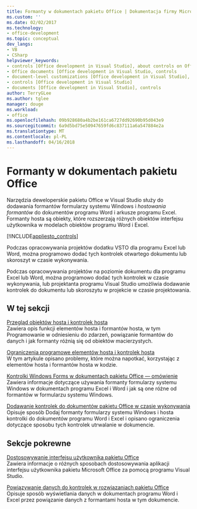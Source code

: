 ```yaml
---
title: Formanty w dokumentach pakietu Office | Dokumentacja firmy Microsoft
ms.custom: ''
ms.date: 02/02/2017
ms.technology:
- office-development
ms.topic: conceptual
dev_langs:
- VB
- CSharp
helpviewer_keywords:
- controls [Office development in Visual Studio], about controls on Office documents
- Office documents [Office development in Visual Studio, controls
- document-level customizations [Office development in Visual Studio], controls
- controls [Office development in Visual Studio]
- documents [Office development in Visual Studio], controls
author: TerryGLee
ms.author: tglee
manager: douge
ms.workload:
- office
ms.openlocfilehash: 09b928680a4b2be161ca6727dd92690b95d043e9
ms.sourcegitcommit: 6a9d5bd75e50947659fd6c837111a6a547884e2a
ms.translationtype: MT
ms.contentlocale: pl-PL
ms.lasthandoff: 04/16/2018
---
```

# <a name="controls-on-office-documents"></a>Formanty w dokumentach pakietu Office
  Narzędzia deweloperskie pakietu Office w Visual Studio służy do dodawania formantów formularzy systemu Windows i *hostowania formantów* do dokumentów programu Word i arkusze programu Excel. Formanty hosta są obiekty, które rozszerzają różnych obiektów interfejsu użytkownika w modelach obiektów programu Word i Excel.  
  
 [!INCLUDE[appliesto_controls](../vsto/includes/appliesto-controls-md.md)]  
  
 Podczas opracowywania projektów dodatku VSTO dla programu Excel lub Word, można programowo dodać tych kontrolek otwartego dokumentu lub skoroszyt w czasie wykonywania.  
  
 Podczas opracowywania projektów na poziomie dokumentu dla programu Excel lub Word, można programowo dodać tych kontrolek w czasie wykonywania, lub projektanta programu Visual Studio umożliwia dodawanie kontrolek do dokumentu lub skoroszytu w projekcie w czasie projektowania.  
  
## <a name="in-this-section"></a>W tej sekcji  
 [Przegląd obiektów hosta i kontrolek hosta](../vsto/host-items-and-host-controls-overview.md)  
 Zawiera opis funkcji elementów hosta i formantów hosta, w tym Programowanie w odniesieniu do zdarzeń, powiązanie formantów do danych i jak formanty różnią się od obiektów macierzystych.  
  
 [Ograniczenia programowe elementów hosta i kontrolek hosta](../vsto/programmatic-limitations-of-host-items-and-host-controls.md)  
 W tym artykule opisano problemy, które można napotkać, korzystając z elementów hosta i formantów hosta w kodzie.  
  
 [Kontrolki Windows Forms w dokumentach pakietu Office — omówienie](../vsto/windows-forms-controls-on-office-documents-overview.md)  
 Zawiera informacje dotyczące używania formanty formularzy systemu Windows w dokumentach programu Excel i Word i jak są one różne od formantów w formularzu systemu Windows.  
  
 [Dodawanie kontrolek do dokumentów pakietu Office w czasie wykonywania](../vsto/adding-controls-to-office-documents-at-run-time.md)  
 Opisuje sposób Dodaj formanty formularzy systemu Windows i hosta kontrolki do dokumentów programu Word i Excel i opisano ograniczenia dotyczące sposobu tych kontrolek utrwalanie w dokumencie.  
  
## <a name="related-sections"></a>Sekcje pokrewne  
 [Dostosowywanie interfejsu użytkownika pakietu Office](../vsto/office-ui-customization.md)  
 Zawiera informacje o różnych sposobach dostosowywania aplikacji interfejsu użytkownika pakietu Microsoft Office za pomocą programu Visual Studio.  
  
 [Powiązywanie danych do kontrolek w rozwiązaniach pakietu Office](../vsto/binding-data-to-controls-in-office-solutions.md)  
 Opisuje sposób wyświetlania danych w dokumentach programu Word i Excel przez powiązanie danych z formantami hosta w tym dokumencie.  
  
  